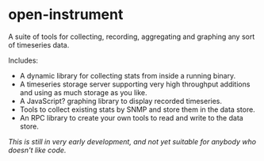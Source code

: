 # open-instrument

A suite of tools for collecting, recording, aggregating and graphing any sort of timeseries data.

Includes:

* A dynamic library for collecting stats from inside a running binary.
* A timeseries storage server supporting very high throughput additions and using as much storage as you like.
* A JavaScript? graphing library to display recorded timeseries.
* Tools to collect existing stats by SNMP and store them in the data store.
* An RPC library to create your own tools to read and write to the data store.

*This is still in very early development, and not yet suitable for anybody who doesn't like code.*
